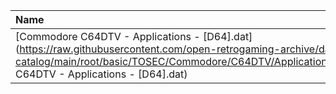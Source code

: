 |Name|Size|
|:---|---:|
|[Commodore C64DTV - Applications - [D64].dat](https://raw.githubusercontent.com/open-retrogaming-archive/dat-catalog/main/root/basic/TOSEC/Commodore/C64DTV/Applications/[D64]/Commodore C64DTV - Applications - [D64].dat)|847|

